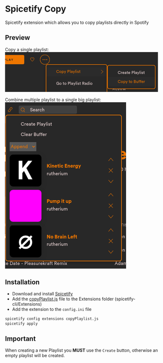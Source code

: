 # Spicetify Copy

Spicetify extension which allows you to copy playlists directly in Spotify

## Preview
Copy a single playlist:  
![Screenshot Context](screenshot_context.png)

Combine multiple playlist to a single big playlist:  
![Screenshot Crad](screenshot_card.png)

## Installation
* Download and install [Spicetify](https://github.com/khanhas/spicetify-cli.git)
* Add the [copyPlaylist.js](copyPlaylist.js) file to the Extensions folder (spicetify-cli/Extensions)
* Add the extension to the `config.ini` file
```shell
spicetify config extensions copyPlaylist.js
spicetify apply
```
## Important
When creating a new Playlist you **MUST** use the `Create` button, otherwise an empty playlist will be created.